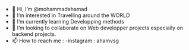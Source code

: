- 👋 Hi, I’m @mohammadahamad
- 👀 I’m interested in Travelling around the WORLD
- 🌱 I’m currently learning Developping methods
- 💞️ I’m looking to collaborate on Web developper projects especially on backend projects.
- 📫 How to reach me : -instagram : ahamvsg

<!---
mohammadahamad/mohammadahamad is a ✨ special ✨ repository because its `README.md` (this file) appears on your GitHub profile.
You can click the Preview link to take a look at your changes.
--->
